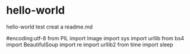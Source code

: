 # hello-world
hello-world test  creat  a readme.md

#encoding:utf-8
from PIL import Image
import sys
import urllib
from bs4 import BeautifulSoup
import re
import urllib2
from time import sleep
